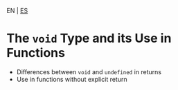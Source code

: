 <!-- MULTILANGUAJE MENU START -->
EN | [ES](https://lckpig.gitbook.io/es-practical-dev-handbook/typescript/basic-types/void-type)
<!-- MULTILANGUAJE MENU END -->

# The `void` Type and its Use in Functions

- Differences between `void` and `undefined` in returns
- Use in functions without explicit return 